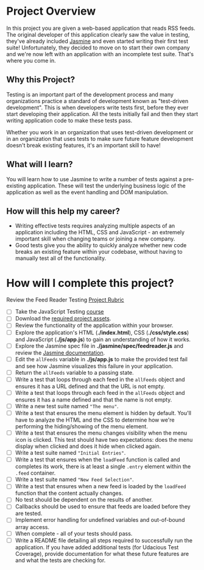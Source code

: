 # Project Overview

In this project you are given a web-based application that reads RSS feeds. The original developer of this application clearly saw the value in testing, they've already included [Jasmine](http://jasmine.github.io/) and even started writing their first test suite! Unfortunately, they decided to move on to start their own company and we're now left with an application with an incomplete test suite. That's where you come in.


## Why this Project?

Testing is an important part of the development process and many organizations practice a standard of development known as "test-driven development". This is when developers write tests first, before they ever start developing their application. All the tests initially fail and then they start writing application code to make these tests pass.

Whether you work in an organization that uses test-driven development or in an organization that uses tests to make sure future feature development doesn't break existing features, it's an important skill to have!


## What will I learn?

You will learn how to use Jasmine to write a number of tests against a pre-existing application. These will test the underlying business logic of the application as well as the event handling and DOM manipulation.


## How will this help my career?

* Writing effective tests requires analyzing multiple aspects of an application including the HTML, CSS and JavaScript - an extremely important skill when changing teams or joining a new company.
* Good tests give you the ability to quickly analyze whether new code breaks an existing feature within your codebase, without having to manually test all of the functionality.


# How will I complete this project?

Review the Feed Reader Testing [Project Rubric](https://review.udacity.com/#!/projects/3442558598/rubric)

- [ ] Take the JavaScript Testing [course](https://www.udacity.com/course/ud549)
- [ ]  Download the [required project assets](http://github.com/udacity/frontend-nanodegree-feedreader).
- [ ]  Review the functionality of the application within your browser.
- [ ]  Explore the application's HTML (**./index.html**), CSS (**./css/style.css**) and JavaScript (**./js/app.js**) to gain an understanding of how it works.
- [ ]  Explore the Jasmine spec file in **./jasmine/spec/feedreader.js** and review the [Jasmine documentation](http://jasmine.github.io).
- [ ]  Edit the `allFeeds` variable in **./js/app.js** to make the provided test fail and see how Jasmine visualizes this failure in your application.
- [ ]  Return the `allFeeds` variable to a passing state.
- [ ]  Write a test that loops through each feed in the `allFeeds` object and ensures it has a URL defined and that the URL is not empty.
- [ ]  Write a test that loops through each feed in the `allFeeds` object and ensures it has a name defined and that the name is not empty.
- [ ]  Write a new test suite named `"The menu"`.
- [ ]  Write a test that ensures the menu element is hidden by default. You'll have to analyze the HTML and the CSS to determine how we're performing the hiding/showing of the menu element.
- [ ]  Write a test that ensures the menu changes visibility when the menu icon is clicked. This test should have two expectations: does the menu display when clicked and does it hide when clicked again.
- [ ]  Write a test suite named `"Initial Entries"`.
- [ ]  Write a test that ensures when the `loadFeed` function is called and completes its work, there is at least a single `.entry` element within the `.feed` container.
- [ ]  Write a test suite named `"New Feed Selection"`.
- [ ]  Write a test that ensures when a new feed is loaded by the `loadFeed` function that the content actually changes.
- [ ]  No test should be dependent on the results of another.
- [ ]  Callbacks should be used to ensure that feeds are loaded before they are tested.
- [ ]  Implement error handling for undefined variables and out-of-bound array access.
- [ ]  When complete - all of your tests should pass.
- [ ]  Write a README file detailing all steps required to successfully run the application. If you have added additional tests (for Udacious Test Coverage),  provide documentation for what these future features are and what the tests are checking for.
